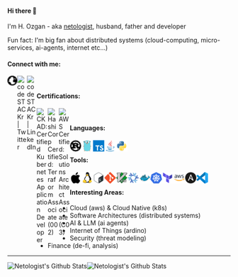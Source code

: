 #### Hi there 👋

I'm H. Ozgan - aka [netologist][website], husband, father and developer

Fun fact: I'm big fan about distributed systems (cloud-computing, micro-services, ai-agents, internet etc...)

#### Connect with me:

[<img align="left" alt="netologist" width="22px" src="https://raw.githubusercontent.com/iconic/open-iconic/master/svg/globe.svg" />][website]
[<img align="left" alt="codeSTACKr | Twitter" width="22px" src="https://cdn.jsdelivr.net/npm/simple-icons@v3/icons/twitter.svg" />][twitter]
[<img align="left" alt="codeSTACKr | LinkedIn" width="22px" src="https://cdn.jsdelivr.net/npm/simple-icons@v3/icons/linkedin.svg" />][linkedin]

<br />

#### Certifications:
[<img align="left" alt="CKAD: Certified Kubernetes Application Developer" width="25px" src="https://www.cncf.io/wp-content/uploads/2021/09/kubernetes-ckad-color.svg" />](https://www.credly.com/badges/f2c1b4b0-c9d8-4928-a6c4-9a3d40813421) 
[<img align="left" alt="HashiCorp Certified: Terraform Associate (002)" width="25px" src="https://images.credly.com/size/680x680/images/99289602-861e-4929-8277-773e63a2fa6f/image.png" />](https://www.credly.com/badges/22c74b0a-9c50-43eb-a370-4008b2b85a31)
[<img align="left" alt="AWS Certified: Solutions Architect Associate (C03)" width="25px" src="https://images.credly.com/size/680x680/images/0e284c3f-5164-4b21-8660-0d84737941bc/image.png" />](https://www.credly.com/badges/ae8b5330-fbec-4b3b-8574-da15837afd05)

<br />

#### Languages:

[<img align="left" alt="Rust" width="26px" src="https://raw.githubusercontent.com/devicons/devicon/master/icons/rust/rust-original.svg" />][website]
[<img align="left" alt="Golang" width="26px" src="https://raw.githubusercontent.com/devicons/devicon/master/icons/go/go-original.svg" />][website]
[<img align="left" alt="TypeScript" width="26px" src="https://raw.githubusercontent.com/devicons/devicon/master/icons/typescript/typescript-original.svg" />][website]
[<img align="left" alt="Java" width="26px" src="https://raw.githubusercontent.com/devicons/devicon/master/icons/java/java-original.svg" />][website]
[<img align="left" alt="Python" width="26px" src="https://raw.githubusercontent.com/devicons/devicon/master/icons/python/python-original.svg" />][website]

<br />


#### Tools:
[<img align="left" alt="Apple" width="26px" src="https://raw.githubusercontent.com/devicons/devicon/master/icons/apple/apple-original.svg" />][website]
[<img align="left" alt="Linux" width="26px" src="https://raw.githubusercontent.com/devicons/devicon/master/icons/linux/linux-original.svg" />][website]
[<img align="left" alt="Bash" width="26px" src="https://raw.githubusercontent.com/devicons/devicon/master/icons/bash/bash-original.svg" />][website]
[<img align="left" alt="Git" width="26px" src="https://raw.githubusercontent.com/devicons/devicon/master/icons/git/git-original.svg" />][website]
[<img align="left" alt="Vim" width="26px" src="https://raw.githubusercontent.com/devicons/devicon/master/icons/vim/vim-original.svg" />][website]
[<img align="left" alt="Nix" width="26px" src="https://raw.githubusercontent.com/devicons/devicon/master/icons/nixos/nixos-original.svg" />][website]
[<img align="left" alt="Docker" width="26px" src="https://raw.githubusercontent.com/devicons/devicon/master/icons/docker/docker-original.svg" />][website]
[<img align="left" alt="Kubernetes" width="26px" src="https://raw.githubusercontent.com/devicons/devicon/master/icons/kubernetes/kubernetes-plain.svg" />][website]
[<img align="left" alt="Terraform" width="26px" src="https://raw.githubusercontent.com/devicons/devicon/master/icons/terraform/terraform-original.svg" />][website]

[<img align="left" alt="AWS" width="26px" src="https://raw.githubusercontent.com/github/explore/80688e429a7d4ef2fca1e82350fe8e3517d3494d/topics/aws/aws.png" />][website]
[<img align="left" alt="Ansible" width="26px" src="https://raw.githubusercontent.com/devicons/devicon/master/icons/ansible/ansible-original.svg" />][website]
[<img align="left" alt="Visual Studio Code" width="26px" src="https://raw.githubusercontent.com/devicons/devicon/master/icons/vscode/vscode-original.svg" />][website]

<br />


#### Interesting Areas:

- Cloud (aws) & Cloud Native (k8s)
- Software Architectures (distributed systems)
- AI & LLM (ai agents)
- Internet of Things (ardino)
- Security (threat modeling)
- Finance (de-fi, analysis)

---


<img align="left" alt="Netologist's Github Stats" src="https://github-readme-stats.vercel.app/api?username=netologist&show_icons=true&hide_border=true" />
<img align="left" alt="Netologist's Github Stats" src="https://github-readme-stats.vercel.app/api/top-langs/?username=netologist&langs_count=3&cache_seconds=1&hide=c%2B%2B,C,Elm,Asp,C,c%23,Ruby,HTML,scala,kotlin,css&show_icons=true&hide_border=true" />

[website]: https://netologist.org/
[website-tr]: https://www.hozgan.com
[twitter]: https://twitter.com/hozgan
[linkedin]: https://linkedin.com/in/hasanozgan
[activistgithub]: https://github.com/ac-tivi-st
